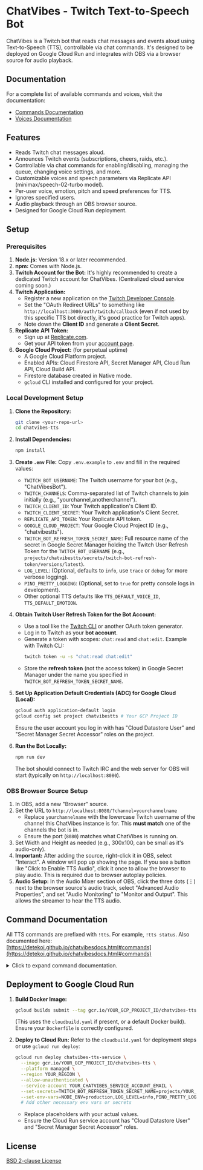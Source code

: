 # ChatVibes - Twitch Text-to-Speech Bot

ChatVibes is a Twitch bot that reads chat messages and events aloud using Text-to-Speech (TTS), controllable via chat commands. It's designed to be deployed on Google Cloud Run and integrates with OBS via a browser source for audio playback.

## Documentation

For a complete list of available commands and voices, visit the documentation:
* [Commands Documentation](https://detekoi.github.io/chatvibesdocs.html#commands)
* [Voices Documentation](https://detekoi.github.io/chatvibesdocs.html#voices)


## Features

* Reads Twitch chat messages aloud.
* Announces Twitch events (subscriptions, cheers, raids, etc.).
* Controllable via chat commands for enabling/disabling, managing the queue, changing voice settings, and more.
* Customizable voices and speech parameters via Replicate API (minimax/speech-02-turbo model).
* Per-user voice, emotion, pitch and speed preferences for TTS.
* Ignores specified users.
* Audio playback through an OBS browser source.
* Designed for Google Cloud Run deployment.

## Setup

### Prerequisites

1.  **Node.js:** Version 18.x or later recommended.
2.  **npm:** Comes with Node.js.
3.  **Twitch Account for the Bot:** It's highly recommended to create a dedicated Twitch account for ChatVibes. (Centralized cloud service coming soon.)
4.  **Twitch Application:**
    * Register a new application on the [Twitch Developer Console](https://dev.twitch.tv/console/apps).
    * Set the "OAuth Redirect URLs" to something like `http://localhost:3000/auth/twitch/callback` (even if not used by this specific TTS bot directly, it's good practice for Twitch apps).
    * Note down the **Client ID** and generate a **Client Secret**.
5.  **Replicate API Token:**
    * Sign up at [Replicate.com](https://replicate.com/).
    * Get your API token from your [account page](https://replicate.com/account/api-tokens).
6.  **Google Cloud Project:** (for perpetual uptime)
    * A Google Cloud Platform project.
    * Enabled APIs: Cloud Firestore API, Secret Manager API, Cloud Run API, Cloud Build API.
    * Firestore database created in Native mode.
    * `gcloud` CLI installed and configured for your project.

### Local Development Setup

1.  **Clone the Repository:**
    ```bash
    git clone <your-repo-url>
    cd chatvibes-tts
    ```

2.  **Install Dependencies:**
    ```bash
    npm install
    ```

3.  **Create `.env` File:**
    Copy `.env.example` to `.env` and fill in the required values:
    * `TWITCH_BOT_USERNAME`: The Twitch username for your bot (e.g., "ChatVibesBot").
    * `TWITCH_CHANNELS`: Comma-separated list of Twitch channels to join initially (e.g., "yourchannel,anotherchannel").
    * `TWITCH_CLIENT_ID`: Your Twitch application's Client ID.
    * `TWITCH_CLIENT_SECRET`: Your Twitch application's Client Secret.
    * `REPLICATE_API_TOKEN`: Your Replicate API token.
    * `GOOGLE_CLOUD_PROJECT`: Your Google Cloud Project ID (e.g., "chatvibestts").
    * `TWITCH_BOT_REFRESH_TOKEN_SECRET_NAME`: Full resource name of the secret in Google Secret Manager holding the Twitch User Refresh Token for the `TWITCH_BOT_USERNAME` (e.g., `projects/chatvibestts/secrets/twitch-bot-refresh-token/versions/latest`).
    * `LOG_LEVEL`: (Optional, defaults to `info`, use `trace` or `debug` for more verbose logging).
    * `PINO_PRETTY_LOGGING`: (Optional, set to `true` for pretty console logs in development).
    * Other optional TTS defaults like `TTS_DEFAULT_VOICE_ID`, `TTS_DEFAULT_EMOTION`.

4.  **Obtain Twitch User Refresh Token for the Bot Account:**
    * Use a tool like the [Twitch CLI](https://github.com/twitchdev/twitch-cli) or another OAuth token generator.
    * Log in to Twitch as your **bot account**.
    * Generate a token with scopes: `chat:read` and `chat:edit`.
        Example with Twitch CLI:
        ```bash
        twitch token -u -s "chat:read chat:edit"
        ```
    * Store the **refresh token** (not the access token) in Google Secret Manager under the name you specified in `TWITCH_BOT_REFRESH_TOKEN_SECRET_NAME`.

5.  **Set Up Application Default Credentials (ADC) for Google Cloud (Local):**
    ```bash
    gcloud auth application-default login
    gcloud config set project chatvibestts # Your GCP Project ID
    ```
    Ensure the user account you log in with has "Cloud Datastore User" and "Secret Manager Secret Accessor" roles on the project.

6.  **Run the Bot Locally:**
    ```bash
    npm run dev
    ```
    The bot should connect to Twitch IRC and the web server for OBS will start (typically on `http://localhost:8080`).

### OBS Browser Source Setup

1.  In OBS, add a new "Browser" source.
2.  Set the URL to `http://localhost:8080/?channel=yourchannelname`
    * Replace `yourchannelname` with the lowercase Twitch username of the channel this ChatVibes instance is for. This **must match** one of the channels the bot is in.
    * Ensure the port (`8080`) matches what ChatVibes is running on.
3.  Set Width and Height as needed (e.g., 300x100, can be small as it's audio-only).
4.  **Important:** After adding the source, right-click it in OBS, select "Interact". A window will pop up showing the page. If you see a button like "Click to Enable TTS Audio", click it once to allow the browser to play audio. This is required due to browser autoplay policies.
5.  **Audio Setup:** In the Audio Mixer section of OBS, click the three dots (⋮) next to the browser source's audio track, select "Advanced Audio Properties", and set "Audio Monitoring" to "Monitor and Output". This allows the streamer to hear the TTS audio.


## Command Documentation

All TTS commands are prefixed with `!tts`. For example, `!tts status`. Also documented here: [https://detekoi.github.io/chatvibesdocs.html#commands](https://detekoi.github.io/chatvibesdocs.html#commands)

<details>
<summary>Click to expand command documentation.</summary>

### General Commands

**`!tts status`**
* **Description:** Gets the current status of the TTS application for the channel, including whether the engine is enabled, the current mode, queue length, and default voice, pitch, speed, and emotion settings.
* **Permission:** Everyone
* **Usage:** `!tts status`

**`!tts voices`**
* **Description:** Provides a link to the documentation section for available TTS voices.
* **Permission:** Everyone
* **Usage:** `!tts voices`

**`!tts languageslist`**
* **Description:** Provides a list or link to available language boost options.
* **Permission:** Everyone
* **Usage:** `!tts languageslist`

**`!tts commands`** (Alias: `!tts help`)
* **Description:** Provides a link to the full list of `!tts` subcommands.
* **Permission:** Everyone
* **Usage:** `!tts commands`

---

### Engine & Mode Control (Moderator Only)

**`!tts on`** (Alias: `!tts enable`)
* **Description:** Enables the TTS engine. Messages and events may be spoken based on the current mode.
* **Permission:** Moderator
* **Usage:** `!tts on`

**`!tts off`** (Alias: `!tts disable`)
* **Description:** Disables the TTS engine entirely. No messages or events will be spoken.
* **Permission:** Moderator
* **Usage:** `!tts off`

**`!tts mode [all|command]`**
* **Description:** Toggles the TTS mode.
    * `all`: All chat messages (not from ignored users or commands) and enabled events will be spoken.
    * `command`: Only messages triggered by specific TTS commands (like `!tts say`) or enabled events will be spoken. Regular chat is ignored.
* **Permission:** Moderator
* **Usage:**
    * `!tts mode all`
    * `!tts mode command`
    * `!tts mode` (displays current mode)

---

### Queue Management (Moderator Only)

**`!tts pause`**
* **Description:** Pauses the processing of the TTS event queue. New messages/events will still be added to the queue but won't be spoken until resumed.
* **Permission:** Moderator
* **Usage:** `!tts pause`

**`!tts resume`**
* **Description:** Resumes processing of the TTS event queue if it was paused.
* **Permission:** Moderator
* **Usage:** `!tts resume`

**`!tts clear`**
* **Description:** Clears all *pending* messages and events from the TTS queue. This command does **not** stop audio that is currently playing or being generated.
* **Permission:** Moderator
* **Usage:** `!tts clear`

**`!tts stop`**
* **Description:** Stops the currently playing or generating TTS audio.
    * Any user can stop a message if it was triggered by their own chat message.
    * Moderators and the broadcaster can stop any TTS audio, regardless of who initiated it.
* **Permission:** Everyone (behavior is conditional based on who initiated the speech and who is stopping it)
* **Usage:** `!tts stop`

---

### User & Event Preferences

**`!tts voice <voice_id|reset>`**
* **Description:** Allows a user to set their preferred voice for messages they trigger. Use `reset` to revert to the channel's default voice. Use `!tts voices` to get a link to available voice IDs.
* **Permission:** Everyone (for their own preference)
* **Usage:**
    * `!tts voice Friendly_Person`
    * `!tts voice reset`
    * `!tts voice` (displays current personal preference)

**`!tts emotion <emotion_name|reset|auto>`**
* **Description:** Allows a user to set their preferred emotion for their messages. Valid emotions: `auto`, `neutral`, `happy`, `sad`, `angry`, `fearful`, `disgusted`, `surprised`. Use `reset` or `auto` for the channel default.
* **Permission:** Everyone (for their own preference)
* **Usage:**
    * `!tts emotion happy`
    * `!tts emotion reset`
    * `!tts emotion` (displays current personal preference)

**`!tts pitch <value|reset>`**
* **Description:** Sets your personal TTS pitch. Value must be an integer between -12 and 12 (0 is normal). Use `reset` for the channel default.
* **Permission:** Everyone (for their own preference)
* **Usage:**
    * `!tts pitch 2`
    * `!tts pitch -3`
    * `!tts pitch reset`
    * `!tts pitch` (displays current personal preference)

**`!tts speed <value|reset>`**
* **Description:** Sets your personal TTS speed. Value must be a number between 0.5 and 2.0 (1.0 is normal). Use `reset` for the channel default.
* **Permission:** Everyone (for their own preference)
* **Usage:**
    * `!tts speed 1.2`
    * `!tts speed 0.8`
    * `!tts speed reset`
    * `!tts speed` (displays current personal preference)

**`!tts language <language_name|auto|reset>`** (Alias: `!tts lang`)
* **Description:** Sets your preferred language boost for TTS. Affects how speech is interpreted and generated for your messages. Use `auto`, `none`, or `reset` to use the channel's default. See `!tts languageslist` for available options.
* **Permission:** Everyone
* **Usage:**
    * `!tts language English`
    * `!tts language Japanese`
    * `!tts lang reset`
    * `!tts language` (displays current personal preference)

**`!tts ignore add <username>`**
* **Description:**
    * **For any user:** Allows you to add *yourself* to the TTS ignore list for the channel. Your messages will not be spoken.
    * **For Moderators/Broadcaster:** Allows you to add *any specified Twitch user* to the TTS ignore list for the channel. Messages from this user will not be spoken.
* **Permission:** Everyone (to add themselves), Moderator (to add others)
* **Usage:**
    * `!tts ignore add yourusername` (if you want to ignore yourself)
    * `!tts ignore add SomeOtherUser` (if you are a mod/broadcaster)

**`!tts ignore del <username>`** (Aliases: `delete`, `rem`, `remove`)
* **Description:** Removes the specified Twitch user from the TTS ignore list.
* **Permission:** Moderator only. (Users cannot remove themselves from the ignore list using this command; a mod must do it.)
* **Usage:** `!tts ignore del SomeUser`

**`!tts ignored`**
* **Description:** Lists all users currently on the TTS ignore list for the channel.
* **Permission:** Moderator
* **Usage:** `!tts ignored`

**`!tts events [on|off]`**
* **Description:** Toggles whether Twitch events (like subscriptions, cheers, raids, etc.) are announced by TTS.
* **Permission:** Moderator
* **Usage:**
    * `!tts events on`
    * `!tts events off`
    * `!tts events` (displays current event announcement status)

---

### Channel-Wide Default Configuration (Moderator Only)

**`!tts defaultvoice <voice_id|reset>`**
* **Description:** Sets the default TTS voice for the *channel*. Use `reset` to revert to the system default. Use `!tts voices` for a link to voice IDs.
* **Permission:** Moderator
* **Usage:**
    * `!tts defaultvoice Friendly_Person`
    * `!tts defaultvoice reset`
    * `!tts defaultvoice` (displays current channel default)

**`!tts defaultemotion <emotion_name|reset>`**
* **Description:** Sets the default TTS emotion for the *channel*. Valid emotions: `auto`, `neutral`, `happy`, `sad`, `angry`, `fearful`, `disgusted`, `surprised`. Use `reset` for system default (`auto`).
* **Permission:** Moderator
* **Usage:**
    * `!tts defaultemotion happy`
    * `!tts defaultemotion reset`
    * `!tts defaultemotion` (displays current channel default)

**`!tts defaultpitch <value|reset>`**
* **Description:** Sets the default TTS pitch for the *channel*. Value must be an integer between -12 and 12 (0 is normal). Use `reset` for system default (0).
* **Permission:** Moderator
* **Usage:**
    * `!tts defaultpitch 2`
    * `!tts defaultpitch reset`
    * `!tts defaultpitch` (displays current channel default)

**`!tts defaultspeed <value|reset>`**
* **Description:** Sets the default TTS speed for the *channel*. Value must be a number between 0.5 and 2.0 (1.0 is normal). Use `reset` for system default (1.0).
* **Permission:** Moderator
* **Usage:**
    * `!tts defaultspeed 1.2`
    * `!tts defaultspeed reset`
    * `!tts defaultspeed` (displays current channel default)

**`!tts defaultlanguage <language_name|reset>`**
* **Description:** Sets the default TTS language boost for the *channel*. Use `reset` to revert to the system default (usually 'Automatic' or 'None'). See `!tts languageslist` for options.
* **Permission:** Moderator
* **Usage:**
    * `!tts defaultlanguage English`
    * `!tts defaultlanguage reset`
    * `!tts defaultlanguage` (displays current channel default)

---

### Direct TTS (Moderator Only - for testing/announcements)

**`!tts say <message>`**
* **Description:** Immediately enqueues the provided message for TTS, regardless of the current mode. Uses the requesting user's preferences or channel defaults for voice, pitch, speed, and emotion.
* **Permission:** Moderator
* **Usage:** `!tts say Welcome everyone to the stream!`

</details>

## Deployment to Google Cloud Run

1.  **Build Docker Image:**
    ```bash
    gcloud builds submit --tag gcr.io/YOUR_GCP_PROJECT_ID/chatvibes-tts # Replace YOUR_GCP_PROJECT_ID
    ```
    (This uses the `cloudbuild.yaml` if present, or a default Docker build). Ensure your `Dockerfile` is correctly configured.

2.  **Deploy to Cloud Run:**
    Refer to the `cloudbuild.yaml` for deployment steps or use `gcloud run deploy`:
    ```bash
    gcloud run deploy chatvibes-tts-service \
      --image gcr.io/YOUR_GCP_PROJECT_ID/chatvibes-tts \
      --platform managed \
      --region YOUR_REGION \
      --allow-unauthenticated \
      --service-account YOUR_CHATVIBES_SERVICE_ACCOUNT_EMAIL \
      --set-secrets=TWITCH_BOT_REFRESH_TOKEN_SECRET_NAME=projects/YOUR_GCP_PROJECT_ID/secrets/YOUR_REFRESH_TOKEN_SECRET/versions/latest,REPLICATE_API_TOKEN=projects/YOUR_GCP_PROJECT_ID/secrets/YOUR_REPLICATE_TOKEN_SECRET/versions/latest \
      --set-env-vars=NODE_ENV=production,LOG_LEVEL=info,PINO_PRETTY_LOGGING=false,GOOGLE_CLOUD_PROJECT=YOUR_GCP_PROJECT_ID,TWITCH_BOT_USERNAME=YourBotName,REPLICATE_TTS_MODEL_NAME="minimax/speech-02-turbo"
      # Add other necessary env vars or secrets
    ```
    * Replace placeholders with your actual values.
    * Ensure the Cloud Run service account has "Cloud Datastore User" and "Secret Manager Secret Accessor" roles.

## License

[BSD 2-clause License](LICENSE.md)